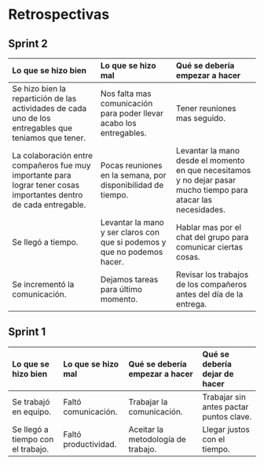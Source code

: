 # Retrospectivas

## Sprint 2

| **Lo que se hizo bien**   |**Lo que se hizo mal**|**Qué se debería empezar a hacer**|
|:----------|:-------------|:------|
|Se hizo bien la repartición de las actividades de cada uno de los entregables que teniamos que tener.|Nos falta mas comunicación para poder llevar acabo los entregables.|Tener reuniones mas seguido.|
|La colaboración entre compañeros fue muy importante para lograr tener cosas importantes dentro de cada entregable.|Pocas reuniones en la semana, por disponibilidad de tiempo.|Levantar la mano desde el momento en que necesitamos y no dejar pasar mucho tiempo para atacar las necesidades.|
|Se llegó a tiempo.|Levantar la mano y ser claros con que si podemos y que no podemos hacer.|Hablar mas por el chat del grupo para comunicar ciertas cosas.|
|Se incrementó la comunicación.|Dejamos tareas para último momento.|Revisar los trabajos de los compañeros antes del día de la entrega.|




## Sprint 1

| **Lo que se hizo bien**   |**Lo que se hizo mal**|**Qué se debería empezar a hacer**|**Qué se debería dejar de hacer**|
|:----------|:-------------|:------|:------|
|Se trabajó en equipo.|Faltó comunicación.|Trabajar la comunicación.|Trabajar sin antes pactar puntos clave.|
|Se llegó a tiempo con el trabajo.|Faltó productividad.|Aceitar la metodología de trabajo.|Llegar justos con el tiempo.|
